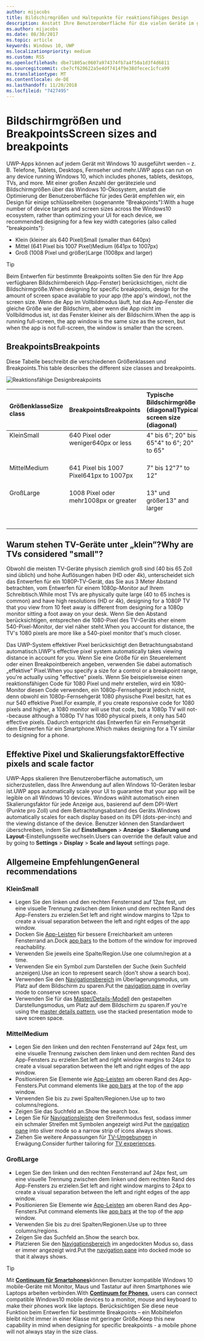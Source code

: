 ```yaml
---
author: mijacobs
title: Bildschirmgrößen und Haltepunkte für reaktionsfähiges Design
description: Anstatt Ihre Benutzeroberfläche für die vielen Geräte im gesamten Windows 10-Ökosystem zu optimieren, empfehlen wir, ein Design für einige Schlüsselbreiten (sogenannte Breakpoints) zu erstellen.
ms.author: mijacobs
ms.date: 08/30/2017
ms.topic: article
keywords: Windows 10, UWP
ms.localizationpriority: medium
ms.custom: RS5
ms.openlocfilehash: dbe71805ac0607a974374fb7a4f50a1d3f4d6811
ms.sourcegitcommit: cbe7cf620622a5e4df7414f9e38dfecec1cfca99
ms.translationtype: MT
ms.contentlocale: de-DE
ms.lasthandoff: 11/20/2018
ms.locfileid: "7427495"
---
```

#  <a name="screen-sizes-and-breakpoints"></a><span data-ttu-id="9e1df-104">Bildschirmgrößen und Breakpoints</span><span class="sxs-lookup"><span data-stu-id="9e1df-104">Screen sizes and breakpoints</span></span>

<span data-ttu-id="9e1df-105">UWP-Apps können auf jedem Gerät mit Windows 10 ausgeführt werden – z. B. Telefone, Tablets, Desktops, Fernseher und mehr.</span><span class="sxs-lookup"><span data-stu-id="9e1df-105">UWP apps can run on any device running Windows 10, which includes phones, tablets, desktops, TVs, and more.</span></span> <span data-ttu-id="9e1df-106">Mit einer großen Anzahl der geräteziele und Bildschirmgrößen über das Windows 10-Ökosystem, anstatt die Optimierung der Benutzeroberfläche für jedes Gerät empfehlen wir, ein Design für einige schlüsselbreiten (sogenannte "Breakpoints"):</span><span class="sxs-lookup"><span data-stu-id="9e1df-106">With a huge number of device targets and screen sizes across the Windows10 ecosystem, rather than optimizing your UI for each device, we recommended designing for a few key width categories (also called "breakpoints"):</span></span> 
- <span data-ttu-id="9e1df-107">Klein (kleiner als 640 Pixel)</span><span class="sxs-lookup"><span data-stu-id="9e1df-107">Small (smaller than 640px)</span></span>
- <span data-ttu-id="9e1df-108">Mittel (641 Pixel bis 1007 Pixel)</span><span class="sxs-lookup"><span data-stu-id="9e1df-108">Medium (641px to 1007px)</span></span>
- <span data-ttu-id="9e1df-109">Groß (1008 Pixel und größer)</span><span class="sxs-lookup"><span data-stu-id="9e1df-109">Large (1008px and larger)</span></span>

> [!TIP]
> <span data-ttu-id="9e1df-110">Beim Entwerfen für bestimmte Breakpoints sollten Sie den für Ihre App verfügbaren Bildschirmbereich (App-Fenster) berücksichtigen, nicht die Bildschirmgröße.</span><span class="sxs-lookup"><span data-stu-id="9e1df-110">When designing for specific breakpoints, design for the amount of screen space available to your app (the app's window), not the screen size.</span></span> <span data-ttu-id="9e1df-111">Wenn die App im Vollbildmodus läuft, hat das App-Fenster die gleiche Größe wie der Bildschirm, aber wenn die App nicht im Vollbildmodus ist, ist das Fenster kleiner als der Bildschirm.</span><span class="sxs-lookup"><span data-stu-id="9e1df-111">When the app is running full-screen, the app window is the same size as the screen, but when the app is not full-screen, the window is smaller than the screen.</span></span>

## <a name="breakpoints"></a><span data-ttu-id="9e1df-112">Breakpoints</span><span class="sxs-lookup"><span data-stu-id="9e1df-112">Breakpoints</span></span>
<span data-ttu-id="9e1df-113">Diese Tabelle beschreibt die verschiedenen Größenklassen und Breakpoints.</span><span class="sxs-lookup"><span data-stu-id="9e1df-113">This table describes the different size classes and breakpoints.</span></span>

![Reaktionsfähige Designbreakpoints](images/breakpoints/size-classes.svg)

<table>
<thead>
<tr class="header">
<th align="left"><span data-ttu-id="9e1df-115">Größenklasse</span><span class="sxs-lookup"><span data-stu-id="9e1df-115">Size class</span></span></th>
<th align="left"><span data-ttu-id="9e1df-116">Breakpoints</span><span class="sxs-lookup"><span data-stu-id="9e1df-116">Breakpoints</span></span></th>
<th align="left"><span data-ttu-id="9e1df-117">Typische Bildschirmgröße (diagonal)</span><span class="sxs-lookup"><span data-stu-id="9e1df-117">Typical screen size (diagonal)</span></span></th>
<th align="left"><span data-ttu-id="9e1df-118">Geräte</span><span class="sxs-lookup"><span data-stu-id="9e1df-118">Devices</span></span></th>
<th align="left"><span data-ttu-id="9e1df-119">Fenstergrößen</span><span class="sxs-lookup"><span data-stu-id="9e1df-119">Window sizes</span></span></th>
</tr>
</thead>
<tbody>
<tr class="even">
<td style="vertical-align:top;"><span data-ttu-id="9e1df-120">Klein</span><span class="sxs-lookup"><span data-stu-id="9e1df-120">Small</span></span></td>
<td style="vertical-align:top;"><span data-ttu-id="9e1df-121">640 Pixel oder weniger</span><span class="sxs-lookup"><span data-stu-id="9e1df-121">640px or less</span></span></td>
<td style="vertical-align:top;"><span data-ttu-id="9e1df-122">4&quot; bis 6&quot;; 20&quot; bis 65&quot;</span><span class="sxs-lookup"><span data-stu-id="9e1df-122">4&quot; to 6&quot;; 20&quot; to 65&quot;</span></span></td>
<td style="vertical-align:top;"><span data-ttu-id="9e1df-123">Smartphones, TV-Geräte</span><span class="sxs-lookup"><span data-stu-id="9e1df-123">Phones, TVs</span></span></td>
<td style="vertical-align:top;"><span data-ttu-id="9e1df-124">320 x 569, 360 x 640, 480 x 854</span><span class="sxs-lookup"><span data-stu-id="9e1df-124">320x569, 360x640, 480x854</span></span></td>
</tr>
<tr class="odd">
<td style="vertical-align:top;"><span data-ttu-id="9e1df-125">Mittel</span><span class="sxs-lookup"><span data-stu-id="9e1df-125">Medium</span></span></td>
<td style="vertical-align:top;"><span data-ttu-id="9e1df-126">641 Pixel bis 1007 Pixel</span><span class="sxs-lookup"><span data-stu-id="9e1df-126">641px to 1007px</span></span></td>
<td style="vertical-align:top;"><span data-ttu-id="9e1df-127">7&quot; bis 12&quot;</span><span class="sxs-lookup"><span data-stu-id="9e1df-127">7&quot; to 12&quot;</span></span></td>
<td style="vertical-align:top;"><span data-ttu-id="9e1df-128">Phablets, Tablets</span><span class="sxs-lookup"><span data-stu-id="9e1df-128">Phablets, tablets</span></span></td>
<td style="vertical-align:top;"><span data-ttu-id="9e1df-129">960 x 540</span><span class="sxs-lookup"><span data-stu-id="9e1df-129">960x540</span></span></td>
</tr>
<tr class="even">
<td style="vertical-align:top;"><span data-ttu-id="9e1df-130">Groß</span><span class="sxs-lookup"><span data-stu-id="9e1df-130">Large</span></span></td>
<td style="vertical-align:top;"><span data-ttu-id="9e1df-131">1008 Pixel oder mehr</span><span class="sxs-lookup"><span data-stu-id="9e1df-131">1008px or greater</span></span></td>
<td style="vertical-align:top;"><span data-ttu-id="9e1df-132">13&quot; und größer</span><span class="sxs-lookup"><span data-stu-id="9e1df-132">13&quot; and larger</span></span></td>
<td style="vertical-align:top;"><span data-ttu-id="9e1df-133">PCs, Laptops, Surface Hubs</span><span class="sxs-lookup"><span data-stu-id="9e1df-133">PCs, laptops, Surface Hubs</span></span></td>
<td style="vertical-align:top;"><span data-ttu-id="9e1df-134">1024 x 640, 1366 x 768, 1920 x 1080</span><span class="sxs-lookup"><span data-stu-id="9e1df-134">1024x640, 1366x768, 1920x1080</span></span></td>
</tr>
</tbody>
</table>

## <a name="why-are-tvs-considered-small"></a><span data-ttu-id="9e1df-135">Warum stehen TV-Geräte unter „klein”?</span><span class="sxs-lookup"><span data-stu-id="9e1df-135">Why are TVs considered "small"?</span></span> 

<span data-ttu-id="9e1df-136">Obwohl die meisten TV-Geräte physisch ziemlich groß sind (40 bis 65 Zoll sind üblich) und hohe Auflösungen haben (HD oder 4k), unterscheidet sich das Entwerfen für ein 1080P-TV-Gerät, das Sie aus 3 Meter Abstand betrachten, vom Entwerfen für einem 1080p-Monitor auf Ihrem Schreibtisch.</span><span class="sxs-lookup"><span data-stu-id="9e1df-136">While most TVs are physically quite large (40 to 65 inches is common) and have high resolutions (HD or 4k), designing for a 1080P TV that you view from 10 feet away is different from designing for a 1080p monitor sitting a foot away on your desk.</span></span> <span data-ttu-id="9e1df-137">Wenn Sie den Abstand berücksichtigen, entsprechen die 1080-Pixel des TV-Geräts eher einem 540-Pixel-Monitor, der viel näher steht.</span><span class="sxs-lookup"><span data-stu-id="9e1df-137">When you account for distance, the TV's 1080 pixels are more like a 540-pixel monitor that's much closer.</span></span>

<span data-ttu-id="9e1df-138">Das UWP-System effektiver Pixel berücksichtigt den Betrachtungsabstand automatisch.</span><span class="sxs-lookup"><span data-stu-id="9e1df-138">UWP's effective pixel system automatically takes viewing distance in account for you.</span></span> <span data-ttu-id="9e1df-139">Wenn Sie eine Größe für ein Steuerelement oder einen Breakpointbereich angeben, verwenden Sie dabei automatisch „effektive” Pixel.</span><span class="sxs-lookup"><span data-stu-id="9e1df-139">When you specify a size for a control or a breakpoint range, you're actually using "effective" pixels.</span></span> <span data-ttu-id="9e1df-140">Wenn Sie beispielsweise einen reaktionsfähigen Code für 1080 Pixel und mehr erstellen, wird ein 1080-Monitor diesen Code verwenden, ein 1080p-Fernsehgerät jedoch nicht, denn obwohl ein 1080p-Fernsehgerät 1080 physische Pixel besitzt, hat es nur 540 effektive Pixel.</span><span class="sxs-lookup"><span data-stu-id="9e1df-140">For example, if you create responsive code for 1080 pixels and higher, a 1080 monitor will use that code, but a 1080p TV will not--because although a 1080p TV has 1080 physical pixels, it only has 540 effective pixels.</span></span> <span data-ttu-id="9e1df-141">Dadurch entspricht das Entwerfen für ein Fernsehgerät dem Entwerfen für ein Smartphone.</span><span class="sxs-lookup"><span data-stu-id="9e1df-141">Which makes designing for a TV similar to designing for a phone.</span></span>

## <a name="effective-pixels-and-scale-factor"></a><span data-ttu-id="9e1df-142">Effektive Pixel und Skalierungsfaktor</span><span class="sxs-lookup"><span data-stu-id="9e1df-142">Effective pixels and scale factor</span></span>

<span data-ttu-id="9e1df-143">UWP-Apps skalieren Ihre Benutzeroberfläche automatisch, um sicherzustellen, dass Ihre Anwendung auf allen Windows 10-Geräten lesbar ist.</span><span class="sxs-lookup"><span data-stu-id="9e1df-143">UWP apps automatically scale your UI to guarantee that your app will be legible on all Windows 10 devices.</span></span> <span data-ttu-id="9e1df-144">Windows wählt automatisch einen Skalierungsfaktor für jede Anzeige aus, basierend auf dem DPI-Wert (Punkte pro Zoll) und dem Betrachtungsabstand des Geräts.</span><span class="sxs-lookup"><span data-stu-id="9e1df-144">Windows automatically scales for each display based on its DPI (dots-per-inch) and the viewing distance of the device.</span></span> <span data-ttu-id="9e1df-145">Benutzer können den Standardwert überschreiben, indem Sie auf **Einstellungen** > **Anzeige** > **Skalierung und Layout**-Einstellungsseite wechseln.</span><span class="sxs-lookup"><span data-stu-id="9e1df-145">Users can override the default value and by going to **Settings** > **Display** > **Scale and layout** settings page.</span></span> 


## <a name="general-recommendations"></a><span data-ttu-id="9e1df-146">Allgemeine Empfehlungen</span><span class="sxs-lookup"><span data-stu-id="9e1df-146">General recommendations</span></span>

### <a name="small"></a><span data-ttu-id="9e1df-147">Klein</span><span class="sxs-lookup"><span data-stu-id="9e1df-147">Small</span></span>
- <span data-ttu-id="9e1df-148">Legen Sie den linken und den rechten Fensterrand auf 12px fest, um eine visuelle Trennung zwischen dem linken und dem rechten Rand des App-Fensters zu erzielen.</span><span class="sxs-lookup"><span data-stu-id="9e1df-148">Set left and right window margins to 12px to create a visual separation between the left and right edges of the app window.</span></span>
- <span data-ttu-id="9e1df-149">Docken Sie [App-Leisten](../controls-and-patterns/app-bars.md) für bessere Erreichbarkeit am unteren Fensterrand an.</span><span class="sxs-lookup"><span data-stu-id="9e1df-149">Dock [app bars](../controls-and-patterns/app-bars.md) to the bottom of the window for improved reachability.</span></span>
- <span data-ttu-id="9e1df-150">Verwenden Sie jeweils eine Spalte/Region.</span><span class="sxs-lookup"><span data-stu-id="9e1df-150">Use one column/region at a time.</span></span>
- <span data-ttu-id="9e1df-151">Verwenden Sie ein Symbol zum Darstellen der Suche (kein Suchfeld anzeigen).</span><span class="sxs-lookup"><span data-stu-id="9e1df-151">Use an icon to represent search (don't show a search box).</span></span>
- <span data-ttu-id="9e1df-152">Verwenden Sie den [Navigationsbereich](../controls-and-patterns/navigationview.md) im Überlagerungsmodus, um Platz auf dem Bildschirm zu sparen.</span><span class="sxs-lookup"><span data-stu-id="9e1df-152">Put the [navigation pane](../controls-and-patterns/navigationview.md) in overlay mode to conserve screen space.</span></span>
- <span data-ttu-id="9e1df-153">Verwenden Sie für das [Master/Details-Modell](../controls-and-patterns/master-details.md) den gestapelten Darstellungsmodus, um Platz auf dem Bildschirm zu sparen.</span><span class="sxs-lookup"><span data-stu-id="9e1df-153">If you're using the [master details pattern](../controls-and-patterns/master-details.md), use the stacked presentation mode to save screen space.</span></span>

### <a name="medium"></a><span data-ttu-id="9e1df-154">Mittel</span><span class="sxs-lookup"><span data-stu-id="9e1df-154">Medium</span></span>
- <span data-ttu-id="9e1df-155">Legen Sie den linken und den rechten Fensterrand auf 24px fest, um eine visuelle Trennung zwischen dem linken und dem rechten Rand des App-Fensters zu erzielen.</span><span class="sxs-lookup"><span data-stu-id="9e1df-155">Set left and right window margins to 24px to create a visual separation between the left and right edges of the app window.</span></span>
- <span data-ttu-id="9e1df-156">Positionieren Sie Elemente wie [App-Leisten](../controls-and-patterns/app-bars.md) am oberen Rand des App-Fensters.</span><span class="sxs-lookup"><span data-stu-id="9e1df-156">Put command elements like [app bars](../controls-and-patterns/app-bars.md) at the top of the app window.</span></span>
- <span data-ttu-id="9e1df-157">Verwenden Sie bis zu zwei Spalten/Regionen.</span><span class="sxs-lookup"><span data-stu-id="9e1df-157">Use up to two columns/regions.</span></span>
- <span data-ttu-id="9e1df-158">Zeigen Sie das Suchfeld an.</span><span class="sxs-lookup"><span data-stu-id="9e1df-158">Show the search box.</span></span>
- <span data-ttu-id="9e1df-159">Legen Sie für [Navigationsleiste](../controls-and-patterns/navigationview.md) den Streifenmodus fest, sodass immer ein schmaler Streifen mit Symbolen angezeigt wird.</span><span class="sxs-lookup"><span data-stu-id="9e1df-159">Put the [navigation pane](../controls-and-patterns/navigationview.md) into sliver mode so a narrow strip of icons always shows.</span></span>
- <span data-ttu-id="9e1df-160">Ziehen Sie weitere Anpassungen für [TV-Umgebungen](http://go.microsoft.com/fwlink/?LinkId=760736) in Erwägung.</span><span class="sxs-lookup"><span data-stu-id="9e1df-160">Consider further tailoring for [TV experiences](http://go.microsoft.com/fwlink/?LinkId=760736).</span></span>

### <a name="large"></a><span data-ttu-id="9e1df-161">Groß</span><span class="sxs-lookup"><span data-stu-id="9e1df-161">Large</span></span>
- <span data-ttu-id="9e1df-162">Legen Sie den linken und den rechten Fensterrand auf 24px fest, um eine visuelle Trennung zwischen dem linken und dem rechten Rand des App-Fensters zu erzielen.</span><span class="sxs-lookup"><span data-stu-id="9e1df-162">Set left and right window margins to 24px to create a visual separation between the left and right edges of the app window.</span></span>
- <span data-ttu-id="9e1df-163">Positionieren Sie Elemente wie [App-Leisten](../controls-and-patterns/app-bars.md) am oberen Rand des App-Fensters.</span><span class="sxs-lookup"><span data-stu-id="9e1df-163">Put command elements like [app bars](../controls-and-patterns/app-bars.md) at the top of the app window.</span></span>
- <span data-ttu-id="9e1df-164">Verwenden Sie bis zu drei Spalten/Regionen.</span><span class="sxs-lookup"><span data-stu-id="9e1df-164">Use up to three columns/regions.</span></span>
- <span data-ttu-id="9e1df-165">Zeigen Sie das Suchfeld an.</span><span class="sxs-lookup"><span data-stu-id="9e1df-165">Show the search box.</span></span>
- <span data-ttu-id="9e1df-166">Platzieren Sie den [Navigationsbereich](../controls-and-patterns/navigationview.md) im angedockten Modus so, dass er immer angezeigt wird.</span><span class="sxs-lookup"><span data-stu-id="9e1df-166">Put the [navigation pane](../controls-and-patterns/navigationview.md) into docked mode so that it always shows.</span></span>

>[!TIP] 
> <span data-ttu-id="9e1df-167">Mit [**Continuum für Smartphones**](http://go.microsoft.com/fwlink/p/?LinkID=699431)können Benutzer kompatible Windows 10 mobile-Geräte mit Monitor, Maus und Tastatur auf ihren Smartphones wie Laptops arbeiten verbinden.</span><span class="sxs-lookup"><span data-stu-id="9e1df-167">With [**Continuum for Phones**](http://go.microsoft.com/fwlink/p/?LinkID=699431), users can connect compatible Windows10 mobile devices to a monitor, mouse and keyboard to make their phones work like laptops.</span></span> <span data-ttu-id="9e1df-168">Berücksichtigen Sie diese neue Funktion beim Entwerfen für bestimmte Breakpoints – ein Mobiltelefon bleibt nicht immer in einer Klasse mit geringer Größe.</span><span class="sxs-lookup"><span data-stu-id="9e1df-168">Keep this new capability in mind when designing for specific breakpoints - a mobile phone will not always stay in the size class.</span></span>


